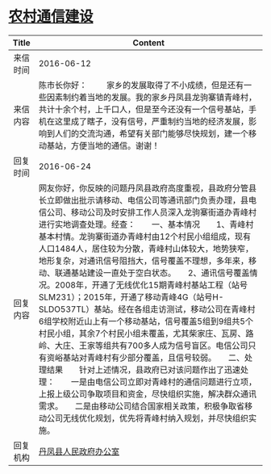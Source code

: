 # <a href="http://www.shangluo.gov.cn/zmhd/ldxxxx.jsp?urltype=leadermail.LeaderMailContentUrl&wbtreeid=1112&leadermailid=3657">农村通信建设</a>
| Title |                                                                                                                                                                                                                                                                                Content                                                                                                                                                                                                                                                                                 |
|:-----:|------------------------------------------------------------------------------------------------------------------------------------------------------------------------------------------------------------------------------------------------------------------------------------------------------------------------------------------------------------------------------------------------------------------------------------------------------------------------------------------------------------------------------------------------------------------------|
| 来信时间  | 2016-06-12                                                                                                                                                                                                                                                                                                                                                                                                                                                                                                                                                             |
| 来信内容  | 陈市长你好：         家乡的发展取得了不小成绩，但是还有一些因素制约着当地的发展。我的家乡丹凤县龙驹寨镇青峰村，共计十余个村，上千口人，但是至今还没有一个信号基站，手机在这里成了瞎子，没有信号，严重制约当地的经济发展，影响到人们的交流沟通，希望有关部门能够尽快规划，建一个移动基站，方便当地的通信。谢谢！                                                                                                                                                                                                                                                                                                                                                                                                           |
| 回复时间  | 2016-06-24                                                                                                                                                                                                                                                                                                                                                                                                                                                                                                                                                             |
| 回复内容  | 网友你好，你反映的问题丹凤县政府高度重视，县政府分管县长立即做出批示请移动、电信公司等通讯部门负责办理，县电信公司、移动公司及时安排工作人员深入龙驹寨街道办青峰村进行实地调查处理。经查：　　一、基本情况　　1、青峰村基本村情。龙驹寨街道办青峰村由12个村民小组组成，现有人口1484人，居住较为分散，青峰村山体较大，地势狭窄，地形复杂，对通讯信号阻挡大，信号覆盖不理想，多年来，移动、联通基站建设一直处于空白状态。　　2、通讯信号覆盖情况。2008年，开通了无线优化15期青峰村基站工程（站号SLM231）；2015年，开通了移动青峰4G（站号H-SLDO537TL）基站。经在各组走访测试，移动公司在青峰村6组学校附近山上有一个移动基站，信号覆盖5组到9组共5个村民小组，其余7个村民小组未覆盖，尤其柴家庄、瓦房、路岭、大庄、王家等组共有700多人成为信号盲区。电信公司只有资峪基站对青峰村有少部分覆盖，且信号较弱。　　二、处理结果　　针对上述情况，县政府已对该问题作出了迅速处理：　　一是由电信公司立即对青峰村的通信问题进行立项，上报上级公司争取项目和资金，尽快组织实施，解决群众通讯需求。　　二是由移动公司结合国家相关政策，积极争取省移动公司无线优化规划，优先将青峰村纳入规划，并尽快组织实施。 |
| 回复机构  | <a href="../../category/agencies/丹凤县人民政府办公室.md">丹凤县人民政府办公室</a>                                                                                                                                                                                                                                                                                                                                                                                                                                                                                                         |